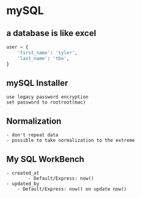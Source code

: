 # mySQL

## a database is like excel

```py
user = {
    'first_name': 'tyler',
    'last_name': 'tbo',
}
```
## mySQL Installer
    use legacy password encryption
    set password to rootroot(mac)

## Normalization
    - don't repeat data
    - possible to take normalization to the extreme


## My SQL WorkBench
    - created_at
            - Default/Express: now()
    - updated_by 
        - Default/Express: now() on update now()